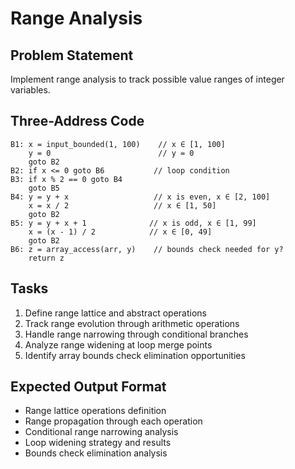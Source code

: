 # Range Analysis

## Problem Statement
Implement range analysis to track possible value ranges of integer variables.

## Three-Address Code
```
B1: x = input_bounded(1, 100)    // x ∈ [1, 100]
    y = 0                        // y = 0
    goto B2
B2: if x <= 0 goto B6           // loop condition
B3: if x % 2 == 0 goto B4
    goto B5
B4: y = y + x                   // x is even, x ∈ [2, 100]
    x = x / 2                   // x ∈ [1, 50]
    goto B2
B5: y = y + x + 1              // x is odd, x ∈ [1, 99]
    x = (x - 1) / 2            // x ∈ [0, 49]
    goto B2
B6: z = array_access(arr, y)    // bounds check needed for y?
    return z
```

## Tasks
1. Define range lattice and abstract operations
2. Track range evolution through arithmetic operations
3. Handle range narrowing through conditional branches
4. Analyze range widening at loop merge points
5. Identify array bounds check elimination opportunities

## Expected Output Format
- Range lattice operations definition
- Range propagation through each operation
- Conditional range narrowing analysis
- Loop widening strategy and results
- Bounds check elimination analysis